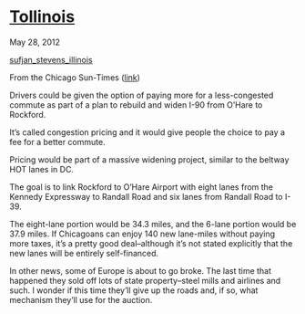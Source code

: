 # [Tollinois](/2012/05/28/tollinoise/ "Tollinois")

May 28, 2012

[sufjan_stevens_illinois](http://priceroads.com/2012/05/28/tollinoise/)

From the Chicago Sun-Times ([link](http://www.suntimes.com/12746292-761/could-drivers-be-able-to-pay-their-way-out-of-traffic-congestion.html))

Drivers could be given the option of paying more for a less-congested commute as part of a plan to rebuild and widen I-90 from O’Hare to Rockford.

It’s called congestion pricing and it would give people the choice to pay a fee for a better commute.

Pricing would be part of a massive widening project, similar to the beltway HOT lanes in DC.

The goal is to link Rockford to O’Hare Airport with eight lanes from the Kennedy Expressway to Randall Road and six lanes from Randall Road to I-39.

The eight-lane portion would be 34.3 miles, and the 6-lane portion would be 37.9 miles. If Chicagoans can enjoy 140 new lane-miles without paying more taxes, it’s a pretty good deal–although it’s not stated explicitly that the new lanes will be entirely self-financed.

In other news, some of Europe is about to go broke. The last time that happened they sold off lots of state property–steel mills and airlines and such. I wonder if this time they’ll give up the roads and, if so, what mechanism they’ll use for the auction.

